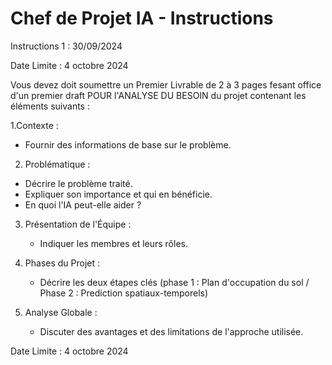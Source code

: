 
# Chef de Projet IA - Instructions

Instructions 1 : 30/09/2024

Date Limite : 4 octobre 2024

Vous devez doit soumettre un Premier Livrable de 2 à 3 pages fesant office d'un premier draft POUR  l'ANALYSE DU BESOIN du projet contenant les éléments suivants :

1.Contexte : 
   - Fournir des informations de base sur le problème.

2.  Problématique : 
   - Décrire le problème traité.
   - Expliquer son importance et qui en bénéficie.
   - En quoi l'IA peut-elle aider ?

3. Présentation de l'Équipe : 
   - Indiquer les membres et leurs rôles.

4. Phases du Projet : 
   - Décrire les deux étapes clés (phase 1 : Plan d'occupation du sol / Phase 2 : Prediction spatiaux-temporels)

5. Analyse Globale : 
   - Discuter des avantages et des limitations de l'approche utilisée.

Date Limite : 4 octobre 2024

